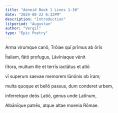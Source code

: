 ```yaml
---
title: "Aeneid Book 1 Lines 1-30" 
date: "2024-08-22 6:32PM" 
description: "Introduction" 
litperiod: "Augustan"
author: "Vergil"
type: "Epic Poetry"
---
```


Arma virumque canō, Trōiae quī prīmus ab ōrīs

Ītaliam, fātō profugus, Lāvīniaque vēnit

lītora, multum ille et terrīs iactātus et altō

vī superum saevae memorem Iūnōnis ob īram;

multa quoque et bellō passus, dum conderet urbem,

inferretque deōs Latiō, genus unde Latīnum,

Albānīque patrēs, atque altae moenia Rōmae.
